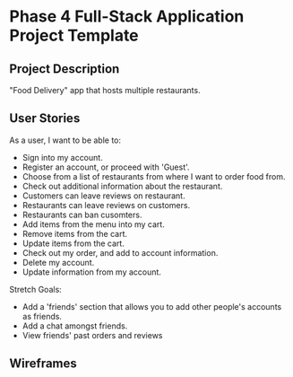 # Phase 4 Full-Stack Application Project Template

## Project Description
"Food Delivery" app that hosts multiple restaurants.

## User Stories
As a user, I want to be able to:
* Sign into my account.
* Register an account, or proceed with 'Guest'.
* Choose from a list of restaurants from where I want to order food from.
* Check out additional information about the restaurant.
* Customers can leave reviews on restaurant.
* Restaurants can leave reviews on customers.
* Restaurants can ban cusomters.
* Add items from the menu into my cart.
* Remove items from the cart.
* Update items from the cart.
* Check out my order, and add to account information.
* Delete my account.
* Update information from my account.

Stretch Goals:
* Add a 'friends' section that allows you to add other people's accounts as friends.
* Add a chat amongst friends.
* View friends' past orders and reviews

## Wireframes
